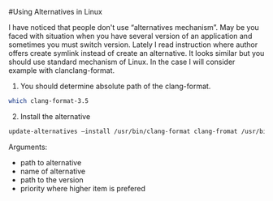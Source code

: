 #Using Alternatives in Linux

   I have noticed that people don't use “alternatives mechanism”. May be you faced with situation when you have several version of an application and sometimes you must switch version. 
   Lately I read instruction where author offers create symlink instead of create an alternative. It looks similar but you should use standard mechanism of Linux. 
   In the case I will consider example with clanclang-format.
   
1. You should determine absolute path of the clang-format.
```bash
which clang-format-3.5
```
2. Install the alternative
```bash
update-alternatives –install /usr/bin/clang-format clang-fromat /usr/bin/clang-format-3.5 1
```

Arguments:
- path to alternative
- name of alternative
- path to the version
- priority where higher item is prefered
